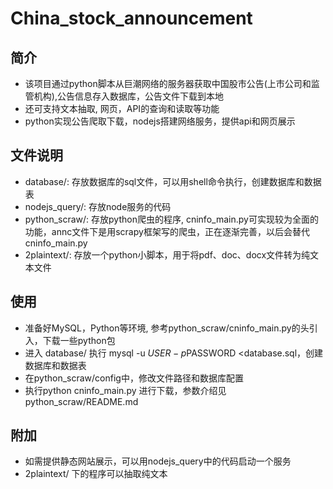 # China_stock_announcement
## 简介
* 该项目通过python脚本从巨潮网络的服务器获取中国股市公告(上市公司和监管机构),公告信息存入数据库，公告文件下载到本地
* 还可支持文本抽取, 网页，API的查询和读取等功能
* python实现公告爬取下载，nodejs搭建网络服务，提供api和网页展示

## 文件说明
* database/: 存放数据库的sql文件，可以用shell命令执行，创建数据库和数据表
* nodejs_query/: 存放node服务的代码
* python_scraw/:  存放python爬虫的程序, cninfo_main.py可实现较为全面的功能，annc文件下是用scrapy框架写的爬虫，正在逐渐完善，以后会替代cninfo_main.py
* 2plaintext/: 存放一个python小脚本，用于将pdf、doc、docx文件转为纯文本文件

## 使用
* 准备好MySQL，Python等环境, 参考python_scraw/cninfo_main.py的头引入，下载一些python包
* 进入 database/ 执行 mysql -u $USER -p$PASSWORD <database.sql，创建数据库和数据表
* 在python_scraw/config中，修改文件路径和数据库配置
* 执行python cninfo_main.py 进行下载，参数介绍见 python_scraw/README.md

## 附加 
* 如需提供静态网站展示，可以用nodejs_query中的代码启动一个服务
* 2plaintext/ 下的程序可以抽取纯文本